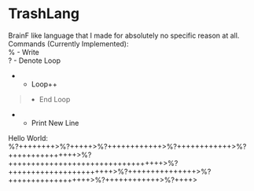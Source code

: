 # TrashLang
BrainF like language that I made for absolutely no specific reason at all.  
Commands (Currently Implemented):  
% - Write  
? - Denote Loop  
+ - Loop++
> - End Loop
* - Print New Line

Hello World:  
%?++++++++>%?+++++>%?++++++++++++>%?++++++++++++>%?+++++++++++++++>%?++++++++++++++++++++++++++++++++++>%?+++++++++++++++++++++++>%?+++++++++++++++>%?++++++++++++++++++>%?++++++++++++>%?++++>

